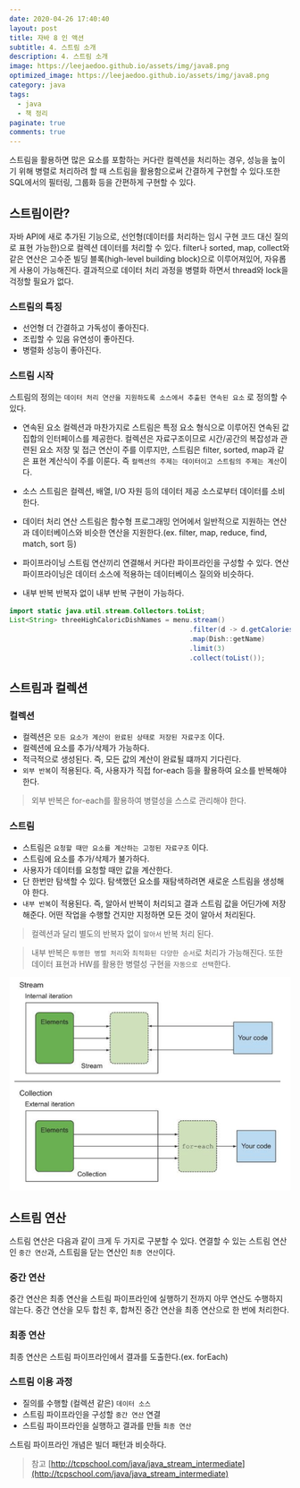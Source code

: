 ```yaml
---
date: 2020-04-26 17:40:40
layout: post
title: 자바 8 인 액션
subtitle: 4. 스트림 소개
description: 4. 스트림 소개
image: https://leejaedoo.github.io/assets/img/java8.png
optimized_image: https://leejaedoo.github.io/assets/img/java8.png
category: java
tags:
  - java
  - 책 정리
paginate: true
comments: true
---
```

스트림을 활용하면 많은 요소를 포함하는 커다란 컬렉션을 처리하는 경우, 성능을 높이기 위해 병렬로 처리하려 할 때 스트림을 활용함으로써 간결하게 구현할 수 있다.또한 SQL에서의 필터링, 그룹화 등을 간편하게 구현할 수 있다.
## 스트림이란?
자바 API에 새로 추가된 기능으로, 선언형(데이터를 처리하는 임시 구현 코드 대신 질의로 표현 가능한)으로 컬렉션 데이터를 처리할 수 있다. filter나 sorted, map, collect와 같은 연산은 고수준 빌딩 블록(high-level building block)으로 이루어져있어, 자유롭게 사용이 가능해진다. 결과적으로 데이터 처리 과정을 병렬화 하면서 thread와 lock을 걱정할 필요가 없다.

### 스트림의 특징
* 선언형
더 간결하고 가독성이 좋아진다.
* 조립할 수 있음
유연성이 좋아진다.
* 병렬화
성능이 좋아진다.

### 스트림 시작
스트림의 정의는 `데이터 처리 연산을 지원하도록 소스에서 추출된 연속된 요소` 로 정의할 수 있다.
* 연속된 요소
컬렉션과 마찬가지로 스트림은 특정 요소 형식으로 이루어진 연속된 값 집합의 인터페이스를 제공한다. 컬렉션은 자료구조이므로 시간/공간의 복잡성과 관련된 요소 저장 및 접근 연산이 주를 이루지만, 스트림은 filter, sorted, map과 같은 표현 계산식이 주를 이룬다. 즉 `컬렉션의 주제는 데이터이고 스트림의 주제는 계산`이다.

* 소스
스트림은 컬렉션, 배열, I/O 자원 등의 데이터 제공 소스로부터 데이터를 소비한다.

* 데이터 처리 연산
스트림은 함수형 프로그래밍 언어에서 일반적으로 지원하는 연산과 데이터베이스와 비슷한 연산을 지원한다.(ex. filter, map, reduce, find, match, sort 등)

* 파이프라이닝
스트림 연산끼리 연결해서 커다란 파이프라인을 구성할 수 있다. 연산 파이프라이닝은 데이터 소스에 적용하는 데이터베이스 질의와 비슷하다.

* 내부 반복
반복자 없이 내부 반복 구현이 가능하다.
```java
import static java.util.stream.Collectors.toList;
List<String> threeHighCaloricDishNames = menu.stream()                              //  메뉴에서 스트림을 얻는다.
                                             .filter(d -> d.getCalories() > 300)    //  파이프라인 연산의 첫 번째. 300칼로리 초과되는 요리 필터링
                                             .map(Dish::getName)                    //  요리명 추출
                                             .limit(3)                              //  선착순 3개만 선택
                                             .collect(toList());                    //  결과를 다른 형식(여기에선 리스트)로 저장
```

## 스트림과 컬렉션
### 컬렉션
* 컬렉션은 `모든 요소가 계산이 완료된 상태로 저장된 자료구조` 이다. 
* 컬렉션에 요소를 추가/삭제가 가능하다.
* 적극적으로 생성된다. 즉, 모든 값의 계산이 완료될 떄까지 기다린다.
* `외부 반복`이 적용된다. 즉, 사용자가 직접 for-each 등을 활용하여 요소를 반복해야 한다.
> 외부 반복은 for-each를 활용하여 병렬성을 스스로 관리해야 한다.

### 스트림
* 스트림은 `요청할 때만 요소를 계산하는 고정된 자료구조` 이다. 
* 스트림에 요소를 추가/삭제가 불가하다.
* 사용자가 데이터를 요청할 때만 값을 계산한다.
* 단 한번만 탐색할 수 있다. 탐색했던 요소를 재탐색하려면 새로운 스트림을 생성해야 한다.
* `내부 반복`이 적용된다. 즉, 알아서 반복이 처리되고 결과 스트림 값을 어딘가에 저장해준다. 어떤 작업을 수행할 건지만 지정하면 모든 것이 알아서 처리된다.
> 컬렉션과 달리 별도의 반복자 없이 `알아서` 반복 처리 된다.

> 내부 반복은 `투명한 병렬 처리`와 `최적화된 다양한 순서`로 처리가 가능해진다. 또한 데이터 표현과 HW를 활용한 병렬성 구현을 `자동으로 선택`한다.

![내부/외부 반복](../../assets/img/in_external_iter.jpg)

## 스트림 연산
스트림 연산은 다음과 같이 크게 두 가지로 구분할 수 있다. 연결할 수 있는 스트림 연산인 `중간 연산`과, 스트림을 닫는 연산인 `최종 연산`이다.

### 중간 연산
중간 연산은 최종 연산을 스트림 파이프라인에 실행하기 전까지 아무 연산도 수행하지 않는다. 중간 연산을 모두 합친 후, 합쳐진 중간 연산을 최종 연산으로 한 번에 처리한다.

### 최종 연산
최종 연산은 스트림 파이프라인에서 결과를 도출한다.(ex. forEach)

### 스트림 이용 과정
* 질의를 수행할 (컬렉션 같은) `데이터 소스`
* 스트림 파이프라인을 구성할 `중간 연산` 연결
* 스트림 파이프라인을 실행하고 결과를 만들 `최종 연산`

스트림 파이프라인 개념은 빌더 패턴과 비슷하다.

> 참고 [http://tcpschool.com/java/java_stream_intermediate](http://tcpschool.com/java/java_stream_intermediate)